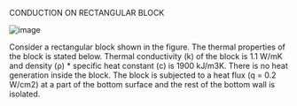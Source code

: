 CONDUCTION ON RECTANGULAR BLOCK

![image](https://user-images.githubusercontent.com/105862216/169307190-c1e03329-b0a8-4a15-b9ad-f9c75700620e.png)

Consider a rectangular block shown in the figure. The thermal properties of the block is stated below.
Thermal conductivity (k) of the block is 1.1 W/mK and density (ρ) * specific heat constant (c) is 1900 kJ/m3K. There is no heat generation inside the block. The block is subjected to a heat flux (q = 0.2 W/cm2) at a part of the bottom surface and the rest of the bottom wall is isolated.   
